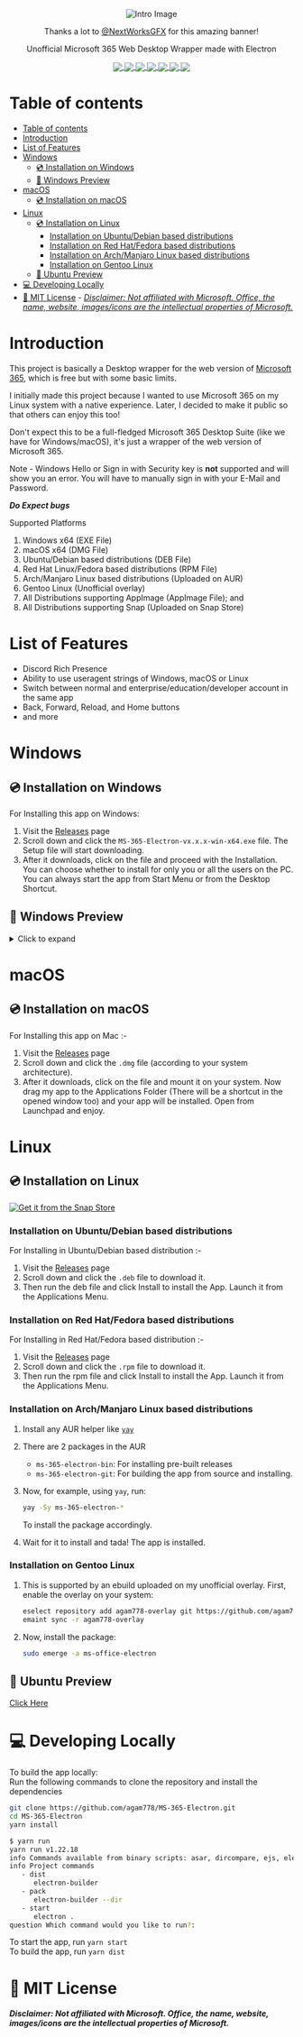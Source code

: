 <p align="center"><img src="https://github.com/agam778/MS-365-Electron/blob/main/assets/banner.png?raw=true" alt="Intro Image"></p>
<p align="center">Thanks a lot to <a href="https://t.me/NextWorksGFX">@NextWorksGFX</a> for this amazing banner!</p>
<p align="center">Unofficial Microsoft 365 Web Desktop Wrapper made with Electron</p>

<p align="center">
<a href="https://youtube.com/AgamsTechTricks">
 <img align="center" src="https://img.shields.io/badge/Made%20With%20♥-by%20Agam-orange?style=style=flat">   
 </a>
<a href="https://electronjs.org">
 <img align="center" src="https://img.shields.io/badge/Developed%20With-Electron-red?logo=Electron&logoColor=white&style=flat">  
 </a>
<a href="https://github.com/agam778/MS-365-Electron/blob/main/LICENSE">
 <img align="center" src="https://img.shields.io/github/license/agam778/MS-365-Electron?style=flat">  
 </a>
<a  href="https://github.com/agam778/MS-365-Electron/releases/">
 <img align="center" src="https://img.shields.io/github/v/release/agam778/MS-365-Electron?label=Release&logo=github&style=style=flat&color=blue">  
 </a>
<a href="https://github.com/agam778/MS-365-Electron/releases/">
 <img align="center" src="https://img.shields.io/github/downloads/agam778/MS-365-Electron/total?label=Downloads&style=style=flat">
 </a>
 <a href="https://github.com/agam778/MS-365-Electron/releases/latest/">
 <img align="center" src="https://img.shields.io/github/downloads/agam778/MS-365-Electron/latest/total?label=Downloads%40Latest">
 </a>
 <a href="https://github.com/agam778/MS-365-Electron/actions/workflows/build.yml">
  <img align="center" src="https://github.com/agam778/MS-365-Electron/actions/workflows/build.yml/badge.svg">
 </a>
</p>

# Table of contents

- [Table of contents](#table-of-contents)
- [Introduction](#introduction)
- [List of Features](#list-of-features)
- [Windows](#windows)
  - [💿 Installation on Windows](#-installation-on-windows)
  - [📸 Windows Preview](#-windows-preview)
- [macOS](#macos)
  - [💿 Installation on macOS](#-installation-on-macos)
- [Linux](#linux)
  - [💿 Installation on Linux](#-installation-on-linux)
    - [Installation on Ubuntu/Debian based distributions](#installation-on-ubuntudebian-based-distributions)
    - [Installation on Red Hat/Fedora based distributions](#installation-on-red-hatfedora-based-distributions)
    - [Installation on Arch/Manjaro Linux based distributions](#installation-on-archmanjaro-linux-based-distributions)
    - [Installation on Gentoo Linux](#installation-on-gentoo-linux)
  - [📸 Ubuntu Preview](#-ubuntu-preview)
- [💻 Developing Locally](#-developing-locally)
- [📃 MIT License](#-mit-license)
      - [*Disclaimer: Not affiliated with Microsoft. Office, the name, website, images/icons are the intellectual properties of Microsoft.*](#disclaimer-not-affiliated-with-microsoft-office-the-name-website-imagesicons-are-the-intellectual-properties-of-microsoft)

# Introduction

This project is basically a Desktop wrapper for the web version of [Microsoft 365](https://microsoft365.com), which is free but with some basic limits.

I initially made this project because I wanted to use Microsoft 365 on my Linux system with a native experience. Later, I decided to make it public so that others can enjoy this too!

Don't expect this to be a full-fledged Microsoft 365 Desktop Suite (like we have for Windows/macOS), it's just a wrapper of the web version of Microsoft 365.

Note - Windows Hello or Sign in with Security key is **not** supported and will show you an error. You will have to manually sign in with your E-Mail and Password.

***Do Expect bugs***

Supported Platforms

1. Windows x64 (EXE File)
2. macOS x64 (DMG File)
3. Ubuntu/Debian based distributions (DEB File)
4. Red Hat Linux/Fedora based distributions (RPM File)
5. Arch/Manjaro Linux based distributions (Uploaded on AUR)
6. Gentoo Linux (Unofficial overlay)
7. All Distributions supporting AppImage (AppImage File); and
8. All Distributions supporting Snap (Uploaded on Snap Store)

# List of Features

- Discord Rich Presence 
- Ability to use useragent strings of Windows, macOS or Linux
- Switch between normal and enterprise/education/developer account in the same app
- Back, Forward, Reload, and Home buttons
- and more 

# Windows

## 💿 Installation on Windows

For Installing this app on Windows:

1) Visit the [Releases](https://github.com/agam778/MS-365-Electron/releases) page
2) Scroll down and click the `MS-365-Electron-vx.x.x-win-x64.exe` file. The Setup file will start downloading.
3) After it downloads, click on the file and proceed with the Installation. You can choose whether to install for only you or all the users on the PC. You can always start the app from Start Menu or from the Desktop Shortcut.

## 📸 Windows Preview

<details>
<summary>Click to expand</summary>
<img src="https://github.com/agam778/MS-365-Electron/blob/main/assets/screenshots/windows_1.png?raw=true" alt="Windows Preview - 1">
<img src="https://github.com/agam778/MS-365-Electron/blob/main/assets/screenshots/windows_2.png?raw=true" alt="Windows Preview - 2">
</details>

# macOS

## 💿 Installation on macOS

For Installing this app on Mac :-

1. Visit the [Releases](https://github.com/agam778/MS-365-Electron/releases) page
2. Scroll down and click the `.dmg` file (according to your system architecture).
3. After it downloads, click on the file and mount it on your system. Now drag my app to the Applications Folder (There will be a shortcut in the opened window too) and your app will be installed. Open from Launchpad and enjoy.

# Linux

## 💿 Installation on Linux

<a href="https://snapcraft.io/ms-365-electron">
  <img alt="Get it from the Snap Store" src="https://snapcraft.io/static/images/badges/en/snap-store-black.svg" />
</a>

### Installation on Ubuntu/Debian based distributions

For Installing in Ubuntu/Debian based distribution :- 

1) Visit the [Releases](https://github.com/agam778/MS-365-Electron/releases) page
2) Scroll down and click the `.deb` file to download it.
3) Then run the deb file and click Install to install the App. Launch it from the Applications Menu.

### Installation on Red Hat/Fedora based distributions

For Installing in Red Hat/Fedora based distribution :- 

1) Visit the [Releases](https://github.com/agam778/MS-365-Electron/releases) page
2) Scroll down and click the `.rpm` file to download it.
3) Then run the rpm file and click Install to install the App. Launch it from the Applications Menu.

### Installation on Arch/Manjaro Linux based distributions

1. Install any AUR helper like [`yay`](https://github.com/Jguer/yay)

2. There are 2 packages in the AUR
   - `ms-365-electron-bin`: For installing pre-built releases
   - `ms-365-electron-git`: For building the app from source and installing.

3. Now, for example, using `yay`, run:
   ```bash
   yay -Sy ms-365-electron-*
   ```
   To install the package accordingly.

4. Wait for it to install and tada! The app is installed.

### Installation on Gentoo Linux

1. This is supported by an ebuild uploaded on my unofficial overlay. First, enable the overlay on your system:

   ```bash
   eselect repository add agam778-overlay git https://github.com/agam778/agam778-overlay.git
   emaint sync -r agam778-overlay
   ```
2. Now, install the package:

    ```bash
    sudo emerge -a ms-office-electron
    ```

## 📸 Ubuntu Preview

[Click Here](https://github.com/agam778/MS-365-Electron/blob/main/assets/screenshots/ubuntu.png?raw=true)

# 💻 Developing Locally
To build the app locally:<br>
Run the following commands to clone the repository and install the dependencies

```bash
git clone https://github.com/agam778/MS-365-Electron.git
cd MS-365-Electron
yarn install
```
```bash
$ yarn run
yarn run v1.22.18
info Commands available from binary scripts: asar, dircompare, ejs, electron, electron-builder, electron-osx-flat, electron-osx-sign, extract-zip, install-app-deps, is-ci, jake, js-yaml, json5, mime, mkdirp, node-which, rc, rimraf, semver
info Project commands
   - dist
      electron-builder
   - pack
      electron-builder --dir
   - start
      electron .
question Which command would you like to run?:
```

To start the app, run `yarn start`<br>
To build the app, run `yarn dist`

# 📃 MIT License

#### *Disclaimer: Not affiliated with Microsoft. Office, the name, website, images/icons are the intellectual properties of Microsoft.*
